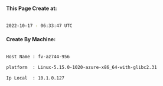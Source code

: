 
   
#### This Page Create at:

```bash

2022-10-17 - 06:33:47 UTC

```

#### Create By Machine:

```bash

Host Name : fv-az744-956

platform  : Linux-5.15.0-1020-azure-x86_64-with-glibc2.31

Ip Local  : 10.1.0.127

```

